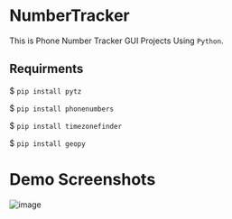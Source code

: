 # NumberTracker
This is Phone Number Tracker GUI Projects Using `Python`.

## Requirments 
$ `pip install pytz`

$ `pip install phonenumbers`

$ `pip install timezonefinder`

$ `pip install geopy`


# Demo Screenshots

![image](https://user-images.githubusercontent.com/85377404/171628755-b7eeacef-db8f-4948-94d3-7a614da506f6.png)
